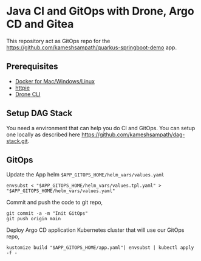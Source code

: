 # Java CI and GitOps with Drone, Argo CD and Gitea

This repository act as GitOps repo for the <https://github.com/kameshsampath/quarkus-springboot-demo> app.

## Prerequisites

- [Docker for Mac/Windows/Linux](https://www.docker.com/products/docker-desktop)
- [httpie](https://httpie.org/)
- [Drone CLI](https://docs.drone.io/cli/install/)

## Setup DAG Stack

You need a environment that can help you do CI and GitOps. You can setup one locally as described here <https://github.com/kameshsampath/dag-stack.git>.

## GitOps

Update the App helm `$APP_GITOPS_HOME/helm_vars/values.yaml`

```shell
envsubst < "$APP_GITOPS_HOME/helm_vars/values.tpl.yaml" > "$APP_GITOPS_HOME/helm_vars/values.yaml"
```

Commit and push the code to git repo,

```shell
git commit -a -m "Init GitOps"
git push origin main
```

Deploy Argo CD application Kubernetes cluster that will use our GitOps repo,

```shell
kustomize build "$APP_GITOPS_HOME/app.yaml"| envsubst | kubectl apply -f -
```
